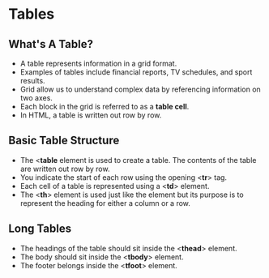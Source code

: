 # Tables

## What's A Table?
- A table represents information in a grid format.
- Examples of tables include financial reports, TV schedules, and sport results.
- Grid allow us to understand complex data by referencing information on two axes.
- Each block in the grid  is referred to as a **table cell**.
- In HTML, a table is written out row by row.

## Basic Table Structure
- The <**table** element is used to create a table. The contents of the table are written out row by row.
- You indicate the start of each row using the opening <**tr**> tag.
- Each cell of a table is represented using a <**td**> element.
- The <**th**> element is used just like the <td> element but its purpose is to represent the heading for either a column or a row.
  
## Long Tables
- The headings of the table should sit inside the <**thead**> element.
- The body should sit inside the <**tbody**> element.
- The footer belongs inside the <**tfoot**> element.

